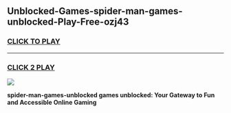 
## Unblocked-Games-spider-man-games-unblocked-Play-Free-ozj43
<h3>
<a href="https://premium76.site?title=spider-man-games-unblocked&ref=10A">CLICK TO PLAY</a></h3>
<hr>

<h3>
<a href="https://premium76.site?title=spider-man-games-unblocked&ref=10A">CLICK 2 PLAY</a>
  
</h3>

<a href="https://premium76.site?title=spider-man-games-unblocked&ref=10A"><img src="https://clearcache.store/games.png"></a>


**spider-man-games-unblocked games unblocked: Your Gateway to Fun and Accessible Online Gaming**
